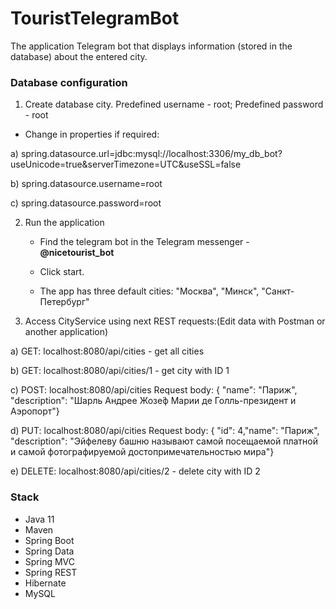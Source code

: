 # TouristTelegramBot

The application Telegram bot that displays information (stored in the database) about the entered city.

### Database configuration

1.	Create database city. Predefined username - root; Predefined password - root
 - Change in properties if required:
 
 a) spring.datasource.url=jdbc:mysql://localhost:3306/my_db_bot?useUnicode=true&serverTimezone=UTC&useSSL=false
    
 b) spring.datasource.username=root
     
 c) spring.datasource.password=root
  
2.	Run the application

    - Find the telegram bot in the Telegram messenger - **@nicetourist_bot**
    
    - Click start.
    
    - The app has three default cities: "Москва", "Минск", "Санкт-Петербург"
    
 3. Access CityService using next REST requests:(Edit data with Postman or another application) 

a) GET: localhost:8080/api/cities - get all cities 

b) GET: localhost:8080/api/cities/1 - get city with ID 1

c) POST: localhost:8080/api/cities Request body: { "name": "Париж", "description": "Шарль Андрее Жозе́ф Марии де Голль-президент и Аэропорт"}

d) PUT: localhost:8080/api/cities Request body: { "id": 4,"name": "Париж", "description": "Эйфелеву башню называют самой посещаемой платной и самой фотографируемой достопримечательностью мира"}

e) DELETE: localhost:8080/api/cities/2 - delete city with ID 2

### Stack

* Java 11
* Maven
* Spring Boot
* Spring Data
* Spring MVC
* Spring REST
* Hibernate
* MySQL
